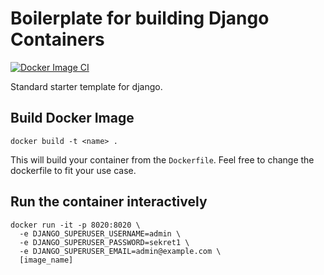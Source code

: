 # Boilerplate for building Django Containers 

[![Docker Image CI](https://github.com/jharleydev/django-container-template/actions/workflows/docker-build-push.yml/badge.svg?branch=main)](https://github.com/jharleydev/django-container-template/actions/workflows/docker-build-push.yml) 

Standard starter template for django.

## Build Docker Image 

`docker build -t <name> .` 

This will build your container from the `Dockerfile`. Feel free to change the dockerfile to fit your use case.

## Run the container interactively

```
docker run -it -p 8020:8020 \ 
  -e DJANGO_SUPERUSER_USERNAME=admin \ 
  -e DJANGO_SUPERUSER_PASSWORD=sekret1 \ 
  -e DJANGO_SUPERUSER_EMAIL=admin@example.com \ 
  [image_name]
```

